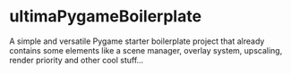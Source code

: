 # ultimaPygameBoilerplate

A simple and versatile Pygame starter boilerplate project that already contains some elements like a scene manager, overlay system, upscaling, render priority and other cool stuff...